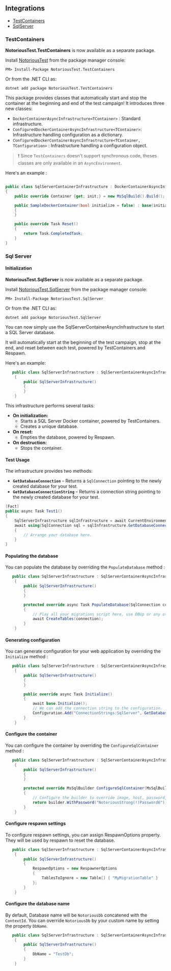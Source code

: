 ## Integrations

- [TestContainers](#testcontainers)
- [SqlServer](#sql-server)

### TestContainers

**NotoriousTest.TestContainers** is now available as a separate package.

Install [NotoriousTest](https://www.nuget.org/packages/NotoriousTest/) from the package manager console:

```
PM> Install-Package NotoriousTest.TestContainers
```

Or from the .NET CLI as:

```
dotnet add package NotoriousTest.TestContainers
```

This package provides classes that automatically start and stop the container at the beginning and end of the test campaign!
It introduces three new classes:

- `DockerContainerAsyncInfrastructure<TContainer>` : Standard infrastructure.
- `ConfiguredDockerContainerAsyncInfrastructure<TContainer>`: Infrastructure handling configuration as a dictionary.
- `ConfiguredDockerContainerAsyncInfrastructure<TContainer, TConfiguration>` : Infrastructure handling a configuration object.

> ❗ Since `TestContainers` doesn't support synchronous code, theses classes are only available in an `AsyncEnvironment`.

Here's an example :

```csharp

public class SqlServerContainerInfrastructure : DockerContainerAsyncInfrastructure<GenericContainer>
{
    public override Container {get; init;} = new MsSqlBuild().Build();

    public SampleDockerContainer(bool initialize = false) : base(initialize)
    {
    }

    public override Task Reset()
    {
        return Task.CompletedTask;
    }
}
```

### Sql Server

#### Initialization

**NotoriousTest.SqlServer** is now available as a separate package.

Install [NotoriousTest.SqlServer](https://www.nuget.org/packages/NotoriousTest.SqlServer/) from the package manager console:

```
PM> Install-Package NotoriousTest.SqlServer
```

Or from the .NET CLI as:

```
dotnet add package NotoriousTest.SqlServer
```

You can now simply use the SqlServerContainerAsyncInfrastructure to start a SQL Server database.

It will automatically start at the beginning of the test campaign, stop at the end, and reset between each test, powered by TestContainers and Respawn.

Here's an example:

```csharp
   public class SqlServerInfrastructure : SqlServerContainerAsyncInfrastructure
    {
        public SqlServerInfrastructure()
        {
        }
    }
```

This infrastructure performs several tasks:

- **On initialization:**
  - Starts a SQL Server Docker container, powered by TestContainers.
  - Creates a unique database.
- **On reset:**
  - Empties the database, powered by Respawn.
- **On destruction:**
  - Stops the container.

#### Test Usage

The infrastructure provides two methods:

- **`GetDatabaseConnection`** – Returns a `SqlConnection` pointing to the newly created database for your test.
- **`GetDatabaseConnectionString`** – Returns a connection string pointing to the newly created database for your test.

```csharp
[Fact]
public async Task Test1()
{
    SqlServerInfrastructure sqlInfrastructure = await CurrentEnvironment.GetInfrastructureAsync<SqlServerInfrastructure>();
    await using(SqlConnection sql = sqlInfrastructure.GetDatabaseConnection())
    {
        // Arrange your database here.
    }
}
```

#### Populating the database

You can populate the database by overriding the `PopulateDatabase` method :

```csharp
   public class SqlServerInfrastructure : SqlServerContainerAsyncInfrastructure
    {
        public SqlServerInfrastructure()
        {
        }

        protected override async Task PopulateDatabase(SqlConnection connection)
        {
            // Play all your migrations script here, use DBUp or any other migration tool
            await CreateTables(connection);
        }
    }
```

#### Generating configuration

You can generate configuration for your web application by overriding the `Initialize` method :

```csharp
   public class SqlServerInfrastructure : SqlServerContainerAsyncInfrastructure
    {
        public SqlServerInfrastructure()
        {
        }

        public override async Task Initialize()
        {
            await base.Initialize();
            // We can add the connection string to the configuration.
            Configuration.Add("ConnectionStrings:SqlServer", GetDatabaseConnectionString());
        }
    }
```

#### Configure the container

You can configure the container by overriding the `ConfigureSqlContainer` method :

```csharp
   public class SqlServerInfrastructure : SqlServerContainerAsyncInfrastructure
    {
        public SqlServerInfrastructure()
        {
        }

        protected override MsSqlBuilder ConfigureSqlContainer(MsSqlBuilder builder)
        {
            // Configure the builder to override image, host, password, port, etc.
            return builder.WithPassword("NotoriousStrong(!)Password6");
        }
    }
```

#### Configure respawn settings

To configure respawn settings, you can assign RespawnOptions property. They will be used by respawn to reset the database.

```csharp
   public class SqlServerInfrastructure : SqlServerContainerAsyncInfrastructure
    {
        public SqlServerInfrastructure()
        {
            RespawnOptions = new RespawnerOptions
            {
                TablesToIgnore = new Table[] { "MyMigrationTable" }
            };
        }
    }
```

#### Configure the database name

By default, Database name will be `NotoriousDb` concatened with the `ContextId`.
You can override `NotoriousDb` by your custom name by setting the property `DbName`.

```csharp
   public class SqlServerInfrastructure : SqlServerContainerAsyncInfrastructure
    {
        public SqlServerInfrastructure()
        {
            DbName = "TestDb";
        }
    }
```
